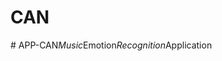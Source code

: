# CAN
#   A P P - C A N _ M u s i c _ E m o t i o n _ R e c o g n i t i o n _ A p p l i c a t i o n  
 
